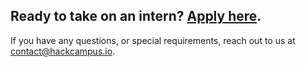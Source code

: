 ## Ready to take on an intern? [Apply here](TODO).

If you have any questions, or special requirements, reach out to us at [contact@hackcampus.io](mailto:contact@hackcampus.io).
